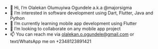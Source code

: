 - 👋 Hi, I’m Olalekan Olumuyiwa Ogundele a.k.a @majorsigma
- 👀 I’m interested in software development using Dart, Flutter, Java and Python
- 🌱 I’m currently learning mobile app development using Flutter
- 💞️ I’m looking to collaborate on any mobile app project
- 📫 You can reach me via olalekan.o.ogundele@gmail.com or text/WhatsApp me on +2348123891421

